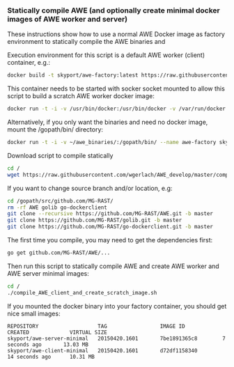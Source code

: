 

### Statically compile AWE (and optionally create minimal docker images of AWE worker and server)

These instructions show how to use a normal AWE Docker image as factory environment to statically compile the AWE binaries and 

Execution environment for this script is a default AWE worker (client) container, e.g.:
```bash
docker build -t skyport/awe-factory:latest https://raw.githubusercontent.com/MG-RAST/Skyport/master/dockerfiles/awe-client/Dockerfile
```

This container needs to be started with socker socket mounted to allow this script to build a scratch AWE worker docker image:
```bash
docker run -t -i -v /usr/bin/docker:/usr/bin/docker -v /var/run/docker.sock:/var/run/docker.sock --name awe-factory skyport/awe-factory:latest
```
Alternatively, if you only want the binaries and need no docker image, mount the /gopath/bin/ directory:
```bash
docker run -t -i -v ~/awe_binaries/:/gopath/bin/ --name awe-factory skyport/awe-factory:latest
```


Download script to compile statically
```bash
cd /
wget https://raw.githubusercontent.com/wgerlach/AWE_develop/master/compile_AWE_client_and_create_scratch_image.sh
```

If you want to change source branch and/or location, e.g:
```bash
cd /gopath/src/github.com/MG-RAST/
rm -rf AWE golib go-dockerclient
git clone --recursive https://github.com/MG-RAST/AWE.git -b master
git clone https://github.com/MG-RAST/golib.git -b master
git clone https://github.com/MG-RAST/go-dockerclient.git -b master
```

The first time you compile, you may need to get the dependencies first:
```bash
go get github.com/MG-RAST/AWE/...
```

Then run this script to statically compile AWE and create AWE worker and AWE server minimal images:
```bash
cd /
./compile_AWE_client_and_create_scratch_image.sh
```

If you mounted the docker binary into your factory container, you should get nice small images:
```text
REPOSITORY                   TAG                 IMAGE ID            CREATED             VIRTUAL SIZE
skyport/awe-server-minimal   20150420.1601       7be1891365c8        7 seconds ago       13.03 MB
skyport/awe-client-minimal   20150420.1601       d72df1158340        14 seconds ago      10.31 MB
```
